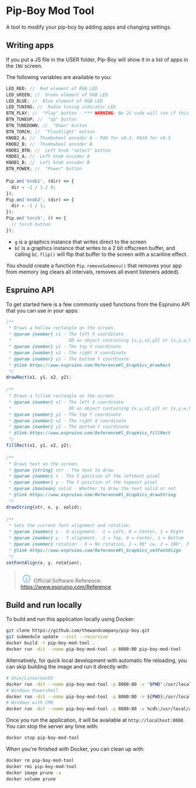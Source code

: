 # Pip-Boy Mod Tool

A tool to modify your pip-boy by adding apps and changing settings.

## Writing apps

If you put a JS file in the USER folder, Pip-Boy will show it in a list of apps
in the `INV` screen.

The following variables are available to you:

```js
LED_RED; //  Red element of RGB LED
LED_GREEN; //  Green element of RGB LED
LED_BLUE; //  Blue element of RGB LED
LED_TUNING; //  Radio tuning indicator LED
BTN_PLAY; //  "Play" button - *** WARNING: No JS code will run if this button is held down during boot! ***
BTN_TUNEUP; //  "Up" button
BTN_TUNEDOWN; //  "Down" button
BTN_TORCH; //  "Flashlight" button
KNOB2_A; //  Thumbwheel encoder A - PA9 for v0.3, PA10 for v0.5
KNOB2_B; //  Thumbwheel encoder B
KNOB1_BTN; //  Left knob "select" button
KNOB1_A; //  Left knob encoder A
KNOB1_B; //  Left knob encoder B
BTN_POWER; //  "Power" button

Pip.on('knob1', (dir) => {
  dir = -1 / 1 / 0;
});
Pip.on('knob2', (dir) => {
  dir = -1 / 1;
});
Pip.on('torch', () => {
  // torch button
});
```

- `g` is a graphics instance that writes direct to the screen
- `bC` is a graphics instance that writes to a 2 bit offscreen buffer, and
  calling `bC.flip()` will flip that buffer to the screen with a scanline
  effect.

You should create a function `Pip.removeSubmenu()` that removes your app from
memory (eg clears all intervals, removes all event listeners added).

## Espruino API

To get started here is a few commonly used functions from the Espruino API that
you can use in your apps:

```js
/**
 * Draws a hollow rectangle on the screen.
 * @param {number} x1 - The left X coordinate
 *                      OR an object containing {x,y,x2,y2} or {x,y,w,h}
 * @param {number} y1 - The top Y coordinate
 * @param {number} x2 - The right X coordinate
 * @param {number} y2 - The bottom Y coordinate
 * @link https://www.espruino.com/Reference#l_Graphics_drawRect
 */
drawRect(x1, y1, x2, y2);

/**
 * Draws a filled rectangle on the screen.
 * @param {number} x1 - The left X coordinate
 *                      OR an object containing {x,y,x2,y2} or {x,y,w,h}
 * @param {number} y1 - The top Y coordinate
 * @param {number} x2 - The right X coordinate
 * @param {number} y2 - The bottom Y coordinate
 * @link https://www.espruino.com/Reference#l_Graphics_fillRect
 */
fillRect(x1, y1, x2, y2);

/**
 * Draws text on the screen.
 * @param {string} str - The text to draw
 * @param {number} x - The X position of the leftmost pixel
 * @param {number} y - The Y position of the topmost pixel
 * @param {boolean} solid - Whether to draw the text solid or not
 * @link https://www.espruino.com/Reference#l_Graphics_drawString
 */
drawString(str, x, y, solid);

/**
 * Sets the current font alignment and rotation.
 * @param {number} x - X alignment. -1 = Left, 0 = Center, 1 = Right
 * @param {number} y - Y alignment. -1 = Top, 0 = Center, 1 = Bottom
 * @param {number} rotation - 0 = No rotation, 1 = 90° cw, 2 = 180°, 3 = 270° cw
 * @link https://www.espruino.com/Reference#l_Graphics_setFontAlign
 */
setFontAlign(x, y, rotation);
```

> ![info][img-info] Official Software Reference:
> https://www.espruino.com/Reference

## Build and run locally

To build and run this application locally using Docker:

```sh
git clone https://github.com/thewandcompany/pip-boy.git
git submodule update --init --recursive
docker build -t pip-boy-mod-tool .
docker run -dit --name pip-boy-mod-tool -p 8080:80 pip-boy-mod-tool
```

Alternatively, for quick local development with automatic file reloading, you
can skip building the image and run it directly with:

```sh
# Unix/Linux/macOS
docker run -dit --name pip-boy-mod-tool -p 8080:80 -v "$PWD":/usr/local/apache2/htdocs/ httpd:2.4
# Windows Powershell
docker run -dit --name pip-boy-mod-tool -p 8080:80 -v ${PWD}:/usr/local/apache2/htdocs/ httpd:2.4
# Windows with CMD
docker run -dit --name pip-boy-mod-tool -p 8080:80 -v %cd%:/usr/local/apache2/htdocs/ httpd:2.4
```

Once you run the application, it will be available at `http://localhost:8080`.
You can stop the server any time with:

```sh
docker stop pip-boy-mod-tool
```

When you're finished with Docker, you can clean up with:

```sh
docker rm pip-boy-mod-tool
docker rmi pip-boy-mod-tool
docker image prune -a
docker volume prune
```

<!-- IMAGE REFERENCES -->

[img-info]: .github/images/ng-icons/info.svg
[img-warn]: .github/images/ng-icons/warn.svg
